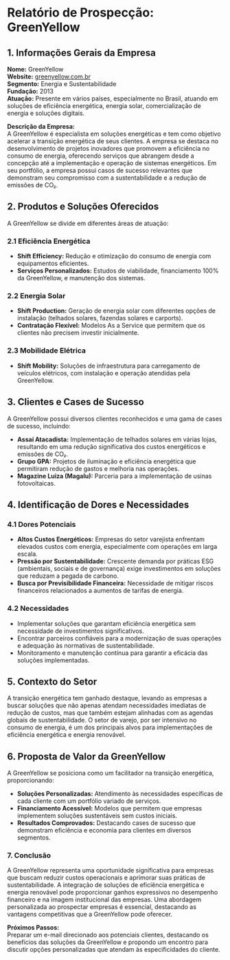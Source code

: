 # Relatório de Prospecção: GreenYellow

## 1. Informações Gerais da Empresa

**Nome:** GreenYellow  
**Website:** [greenyellow.com.br](https://www.greenyellow.com.br)  
**Segmento:** Energia e Sustentabilidade  
**Fundação:** 2013  
**Atuação:** Presente em vários países, especialmente no Brasil, atuando em soluções de eficiência energética, energia solar, comercialização de energia e soluções digitais.  

**Descrição da Empresa:**  
A GreenYellow é especialista em soluções energéticas e tem como objetivo acelerar a transição energética de seus clientes. A empresa se destaca no desenvolvimento de projetos inovadores que promovem a eficiência no consumo de energia, oferecendo serviços que abrangem desde a concepção até a implementação e operação de sistemas energéticos. Em seu portfólio, a empresa possui casos de sucesso relevantes que demonstram seu compromisso com a sustentabilidade e a redução de emissões de CO₂.

## 2. Produtos e Soluções Oferecidos

A GreenYellow se divide em diferentes áreas de atuação:

### 2.1 Eficiência Energética
- **Shift Efficiency:** Redução e otimização do consumo de energia com equipamentos eficientes.
- **Serviços Personalizados:** Estudos de viabilidade, financiamento 100% da GreenYellow, e manutenção dos sistemas.

### 2.2 Energia Solar
- **Shift Production:** Geração de energia solar com diferentes opções de instalação (telhados solares, fazendas solares e carports).
- **Contratação Flexível:** Modelos As a Service que permitem que os clientes não precisem investir inicialmente.

### 2.3 Mobilidade Elétrica
- **Shift Mobility:** Soluções de infraestrutura para carregamento de veículos elétricos, com instalação e operação atendidas pela GreenYellow.

## 3. Clientes e Cases de Sucesso

A GreenYellow possui diversos clientes reconhecidos e uma gama de cases de sucesso, incluindo:

- **Assaí Atacadista:** Implementação de telhados solares em várias lojas, resultando em uma redução significativa dos custos energéticos e emissões de CO₂.
- **Grupo GPA:** Projetos de iluminação e eficiência energética que permitiram redução de gastos e melhoria nas operações.
- **Magazine Luiza (Magalu):** Parceria para a implementação de usinas fotovoltaicas.

## 4. Identificação de Dores e Necessidades

### 4.1 Dores Potenciais
- **Altos Custos Energéticos:** Empresas do setor varejista enfrentam elevados custos com energia, especialmente com operações em larga escala.
- **Pressão por Sustentabilidade:** Crescente demanda por práticas ESG (ambientais, sociais e de governança) exige investimentos em soluções que reduzam a pegada de carbono.
- **Busca por Previsibilidade Financeira:** Necessidade de mitigar riscos financeiros relacionados a aumentos de tarifas de energia.

### 4.2 Necessidades
- Implementar soluções que garantam eficiência energética sem necessidade de investimentos significativos.
- Encontrar parceiros confiáveis para a modernização de suas operações e adequação às normativas de sustentabilidade.
- Monitoramento e manutenção contínua para garantir a eficácia das soluções implementadas.

## 5. Contexto do Setor

A transição energética tem ganhado destaque, levando as empresas a buscar soluções que não apenas atendam necessidades imediatas de redução de custos, mas que também estejam alinhadas com as agendas globais de sustentabilidade. O setor de varejo, por ser intensivo no consumo de energia, é um dos principais alvos para implementações de eficiência energética e energia renovável. 

## 6. Proposta de Valor da GreenYellow

A GreenYellow se posiciona como um facilitador na transição energética, proporcionando:
- **Soluções Personalizadas:** Atendimento às necessidades específicas de cada cliente com um portfólio variado de serviços.
- **Financiamento Acessível:** Modelos que permitem que empresas implementem soluções sustentáveis sem custos iniciais.
- **Resultados Comprovados:** Destacando cases de sucesso que demonstram eficiência e economia para clientes em diversos segmentos.

### 7. Conclusão

A GreenYellow representa uma oportunidade significativa para empresas que buscam reduzir custos operacionais e aprimorar suas práticas de sustentabilidade. A integração de soluções de eficiência energética e energia renovável pode proporcionar ganhos expressivos no desempenho financeiro e na imagem institucional das empresas. Uma abordagem personalizada ao prospectar empresas é essencial, destacando as vantagens competitivas que a GreenYellow pode oferecer.

**Próximos Passos:**  
Preparar um e-mail direcionado aos potenciais clientes, destacando os benefícios das soluções da GreenYellow e propondo um encontro para discutir opções personalizadas que atendam às especificidades do cliente.